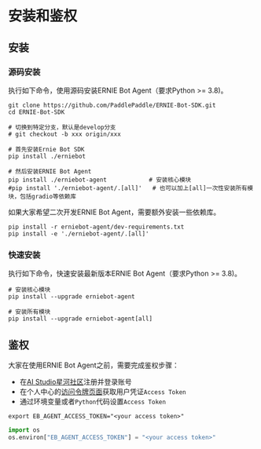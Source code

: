 # 安装和鉴权

## 安装

### 源码安装

执行如下命令，使用源码安装ERNIE Bot Agent（要求Python >= 3.8)。

```shell
git clone https://github.com/PaddlePaddle/ERNIE-Bot-SDK.git
cd ERNIE-Bot-SDK

# 切换到特定分支，默认是develop分支
# git checkout -b xxx origin/xxx

# 首先安装Ernie Bot SDK
pip install ./erniebot

# 然后安装ERNIE Bot Agent
pip install ./erniebot-agent            # 安装核心模块
#pip install './erniebot-agent/.[all]'   # 也可以加上[all]一次性安装所有模块，包括gradio等依赖库
```

如果大家希望二次开发ERNIE Bot Agent，需要额外安装一些依赖库。

```shell
pip install -r erniebot-agent/dev-requirements.txt
pip install -e './erniebot-agent/.[all]'
```

### 快速安装

执行如下命令，快速安装最新版本ERNIE Bot Agent（要求Python >= 3.8)。

```shell
# 安装核心模块
pip install --upgrade erniebot-agent

# 安装所有模块
pip install --upgrade erniebot-agent[all]
```


## 鉴权

大家在使用ERNIE Bot Agent之前，需要完成鉴权步骤：

* 在[AI Studio星河社区](https://aistudio.baidu.com/index)注册并登录账号
* 在个人中心的[访问令牌页面](https://aistudio.baidu.com/index/accessToken)获取用户凭证`Access Token`
* 通过环境变量或者`Python`代码设置`Access Token`

```shell
export EB_AGENT_ACCESS_TOKEN="<your access token>"
```

```python
import os
os.environ["EB_AGENT_ACCESS_TOKEN"] = "<your access token>"
```